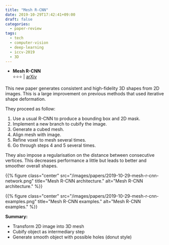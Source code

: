 ```yaml
---
title: "Mesh R-CNN"
date: 2019-10-29T17:42:41+09:00
draft: false
categories:
  - paper-review
tags:
  - tech
  - computer-vision
  - deep-learning
  - iccv-2019
  - 3D
---
```


- ️️️**Mesh R-CNN**<br/>
⭐️️️️️️️️⭐️️️️️⭐️ | [arXiv](https://arxiv.org/abs/1906.02739)

This new paper generates consistent and high-fidelity 3D shapes from 2D images. This is a large improvement on previous methods that used iterative shape deformation.

They proceed as follow:

1. Use a usual R-CNN to produce a bounding box and 2D mask.
2. Implement a new branch to cubify the image.
3. Generate a cubed mesh.
4. Align mesh with image.
5. Refine voxel to mesh several times.
6. Go through steps 4 and 5 several times.

They also impose a regularisation on the distance between consecutive vertices. This decreases performance a little but leads to better and smoother overall shapes.

{{% figure class="center" src="/images/papers/2019-10-29-mesh-r-cnn-network.png" title="Mesh R-CNN architecture." alt="Mesh R-CNN architecture." %}}

{{% figure class="center" src="/images/papers/2019-10-29-mesh-r-cnn-examples.png" title="Mesh R-CNN examples." alt="Mesh R-CNN examples." %}}

**Summary:**

- Transform 2D image into 3D mesh
- Cubify object as intermediary step
- Generate smooth object with possible holes (donut style)
